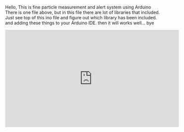 Hello, This is fine particle measurement and alert system using Arduino
There is one file above, but in this file there are lot of libraries that included.
Just see top of this ino file and figure out which library has been included. and adding these things to your Arduino IDE.
then it will works well...
bye

<iframe width="560" height="315" src="https://www.youtube.com/embed/1ouIjn9bN_A?rel=0" frameborder="0" allow="autoplay; encrypted-media" allowfullscreen></iframe>

